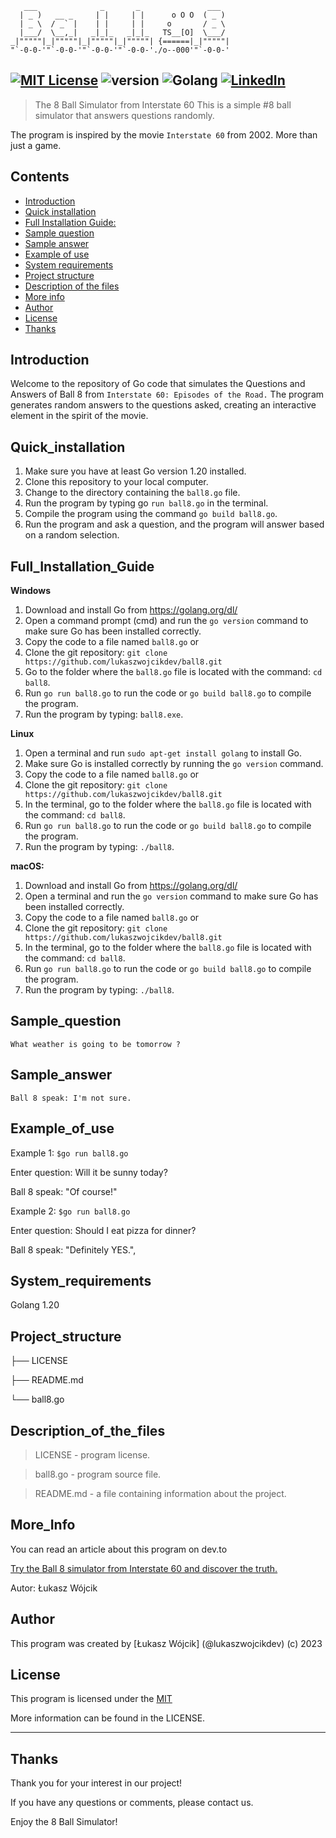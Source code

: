 
```
   ___              _       _               ___   
  | _ )   __ _     | |     | |      o O O  ( _ )  
  | _ \  / _` |    | |     | |     o       / _ \  
  |___/  \__,_|   _|_|_   _|_|_   TS__[O]  \___/  
_|"""""|_|"""""|_|"""""|_|"""""| {======|_|"""""| 
"`-0-0-'"`-0-0-'"`-0-0-'"`-0-0-'./o--000'"`-0-0-' 

``` 
[![MIT License](https://img.shields.io/badge/License-MIT-green.svg)](https://choosealicense.com/licenses/mit/) 
![version](https://img.shields.io/badge/version-1.0-blue)
![Golang](https://img.shields.io/badge/-Golang-00ADD8?logo=Go&logoColor=white&style=flat)
[![LinkedIn](https://img.shields.io/badge/LinkedIn-Connect-blue?style=social&logo=linkedin)](https://www.linkedin.com/in/lukasz-michal-wojcik)
---

> The 8 Ball Simulator from Interstate 60
This is a simple #8 ball simulator that answers questions randomly.

The program is inspired by the movie `Interstate 60` from 2002. More than just a game.


## Contents

 - [Introduction](#introduction)
 - [Quick installation](#quick_installation)
 - [Full Installation Guide:](#full_installation_guide)
 - [Sample question](#sample_question)
 - [Sample answer](#sample_answer)
 - [Example of use](#example_of_use)
 - [System requirements](#system_requirements)
 - [Project structure](#project_structure)
 - [Description of the files](#description_of_the_files)
 - [More info](#more_info)
 - [Author](#author)
 - [License](#license)
 - [Thanks](#thanks)

## Introduction
Welcome to the repository of Go code that simulates the Questions and Answers of Ball 8 from `Interstate 60: Episodes of the Road.`
The program generates random answers to the questions asked, creating an interactive element in the spirit of the movie.

## Quick_installation
1. Make sure you have at least Go version 1.20 installed.
2. Clone this repository to your local computer.
3. Change to the directory containing the `ball8.go` file.
4. Run the program by typing go `run ball8.go` in the terminal.
5. Compile the program using the command `go build ball8.go`.
6. Run the program and ask a question, and the program will answer based on a random selection.

## Full_Installation_Guide

**Windows**

1. Download and install Go from https://golang.org/dl/
2. Open a command prompt (cmd) and run the `go version` command to make sure Go has been installed correctly.
3. Copy the code to a file named `ball8.go` or
4. Clone the git repository: `git clone https://github.com/lukaszwojcikdev/ball8.git`
5. Go to the folder where the `ball8.go` file is located with the command: `cd ball8`.
6. Run `go run ball8.go` to run the code or `go build ball8.go` to compile the program.
7. Run the program by typing: `ball8.exe`.


**Linux**

1. Open a terminal and run `sudo apt-get install golang` to install Go.
2. Make sure Go is installed correctly by running the `go version` command.
3. Copy the code to a file named `ball8.go` or
4. Clone the git repository: `git clone https://github.com/lukaszwojcikdev/ball8.git`
5. In the terminal, go to the folder where the `ball8.go` file is located with the command: `cd ball8`.
6. Run `go run ball8.go` to run the code or `go build ball8.go` to compile the program.
7. Run the program by typing: `./ball8`.

**macOS:**

1. Download and install Go from https://golang.org/dl/
2. Open a terminal and run the `go version` command to make sure Go has been installed correctly.
3. Copy the code to a file named `ball8.go` or
4. Clone the git repository: `git clone https://github.com/lukaszwojcikdev/ball8.git`
5. In the terminal, go to the folder where the `ball8.go` file is located with the command: `cd ball8`.
6. Run `go run ball8.go` to run the code or `go build ball8.go` to compile the program.
7. Run the program by typing: `./ball8`.

## Sample_question

```
What weather is going to be tomorrow ?
```

## Sample_answer

```
Ball 8 speak: I'm not sure.
```

## Example_of_use

Example 1: `$go run ball8.go`

Enter question:
Will it be sunny today?

Ball 8 speak: "Of course!"

Example 2: `$go run ball8.go`

Enter question:
Should I eat pizza for dinner?

Ball 8 speak:  "Definitely YES.",


## System_requirements
Golang 1.20

## Project_structure
├── LICENSE

├── README.md

└── ball8.go


## Description_of_the_files
> LICENSE - program license.

> ball8.go - program source file.

> README.md - a file containing information about the project.


## More_Info

You can read an article about this program on dev.to

[Try the Ball 8 simulator from Interstate 60 and discover the truth.]([https://link-do-artykułu](https://dev.to/lukaszwojcikdev/try-the-ball-8-simulator-from-interstate-60-and-discover-the-truth-2m4o-temp-slug-9482066?preview=aa8b3cafceec3b0f3e5e1683fab51b112da20fdce858ab6bfec0d1b58612612b65d8ca3e8ff1ea6e913d9a4918c5d4d5e71e06e2249954a78d970231))

Autor: Łukasz Wójcik

## Author
This program was created by [Łukasz Wójcik] (@lukaszwojcikdev) (c) 2023

## License

This program is licensed under the [MIT](https://link-do-licencji)

More information can be found in the LICENSE.

---


## Thanks
Thank you for your interest in our project!

If you have any questions or comments, please contact us.

Enjoy the 8 Ball Simulator!

